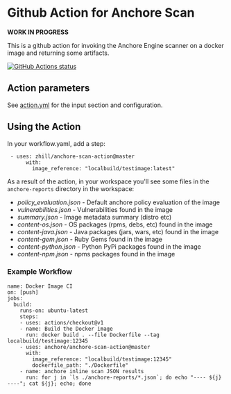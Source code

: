 # Github Action for Anchore Scan

**WORK IN PROGRESS**

This is a github action for invoking the Anchore Engine scanner on a docker image and returning some artifacts.

<a href="https://github.com/anchore/anchore-scan-action"><img alt="GitHub Actions status" src="https://github.com/anchore/anchore-scan-action/workflows/Tests/badge.svg"></a>

## Action parameters

See [action.yml](action.yml) for the input section and configuration.

## Using the Action

In your workflow.yaml, add a step:
```
 - uses: zhill/anchore-scan-action@master
      with:
        image_reference: "localbuild/testimage:latest"
```

As a result of the action, in your workspace you'll see some files in the `anchore-reports` directory in the workspace:

* _policy_evaluation.json_ - Default anchore policy evaluation of the image
* _vulnerabilities.json_ - Vulnerabilities found in the image
* _summary.json_ - Image metadata summary (distro etc)
* _content-os.json_ - OS packages (rpms, debs, etc) found in the image
* _content-java.json_ - Java packages (jars, wars, etc) found in the image
* _content-gem.json_ - Ruby Gems found in the image
* _content-python.json_ - Python PyPi packages found in the image
* _content-npm.json_ - npms packages found in the image

### Example Workflow
```
name: Docker Image CI
on: [push]
jobs:
  build:
    runs-on: ubuntu-latest
    steps:
    - uses: actions/checkout@v1
    - name: Build the Docker image
      run: docker build . --file Dockerfile --tag localbuild/testimage:12345
    - uses: anchore/anchore-scan-action@master
      with:
        image_reference: "localbuild/testimage:12345"
        dockerfile_path: "./Dockerfile"
    - name: anchore inline scan JSON results
      run: for j in `ls ./anchore-reports/*.json`; do echo "---- ${j} ----"; cat ${j}; echo; done
```
